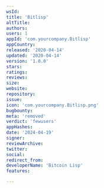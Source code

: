 ```yaml
---
wsId: 
title: 'Bitlisp'
altTitle: 
authors: 
users: 1
appId: 'com.yourcompany.Bitlisp'
appCountry: 
released: '2020-04-14'
updated: '2020-04-14'
version: '1.0.0'
stars: 
ratings: 
reviews: 
size: 
website: 
repository: 
issue: 
icon: 'com.yourcompany.Bitlisp.png'
bugbounty: 
meta: 'removed'
verdict: 'fewusers'
appHashes: 
date: '2024-04-19'
signer: 
reviewArchive: 
twitter: 
social: 
redirect_from: 
developerName: 'Bitcoin Lisp'
features: 

---
```


